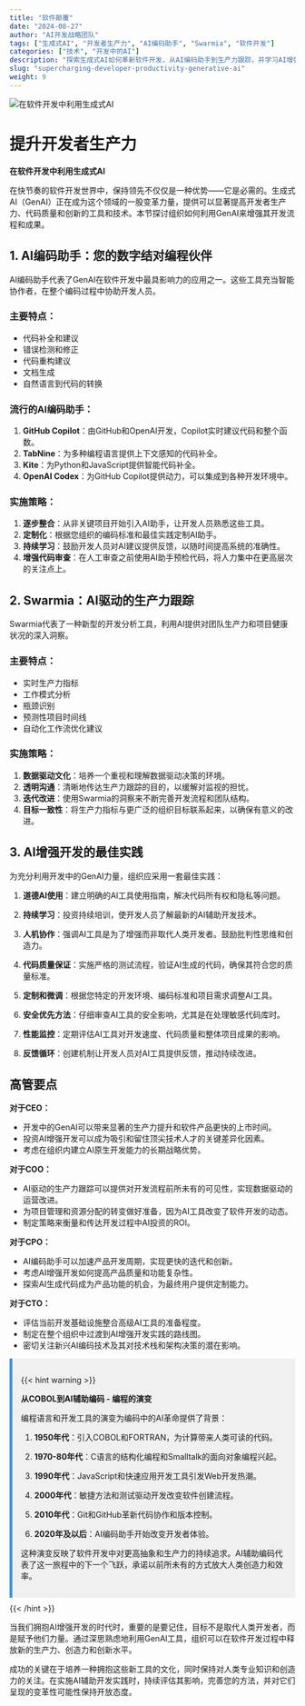 ```yaml
---
title: "软件颠覆"
date: "2024-08-27"
author: "AI开发战略团队"
tags: ["生成式AI", "开发者生产力", "AI编码助手", "Swarmia", "软件开发"]
categories: ["技术", "开发中的AI"]
description: "探索生成式AI如何革新软件开发，从AI编码助手到生产力跟踪，并学习AI增强开发的最佳实践。"
slug: "supercharging-developer-productivity-generative-ai"
weight: 9
---
```


![在软件开发中利用生成式AI](/9.png)

# 提升开发者生产力
**在软件开发中利用生成式AI**

在快节奏的软件开发世界中，保持领先不仅仅是一种优势——它是必需的。生成式AI（GenAI）正在成为这个领域的一股变革力量，提供可以显著提高开发者生产力、代码质量和创新的工具和技术。本节探讨组织如何利用GenAI来增强其开发流程和成果。

## 1. AI编码助手：您的数字结对编程伙伴

AI编码助手代表了GenAI在软件开发中最具影响力的应用之一。这些工具充当智能协作者，在整个编码过程中协助开发人员。

### 主要特点：
- 代码补全和建议
- 错误检测和修正
- 代码重构建议
- 文档生成
- 自然语言到代码的转换

### 流行的AI编码助手：
1. **GitHub Copilot**：由GitHub和OpenAI开发，Copilot实时建议代码和整个函数。
2. **TabNine**：为多种编程语言提供上下文感知的代码补全。
3. **Kite**：为Python和JavaScript提供智能代码补全。
4. **OpenAI Codex**：为GitHub Copilot提供动力，可以集成到各种开发环境中。

### 实施策略：
1. **逐步整合**：从非关键项目开始引入AI助手，让开发人员熟悉这些工具。
2. **定制化**：根据您组织的编码标准和最佳实践定制AI助手。
3. **持续学习**：鼓励开发人员对AI建议提供反馈，以随时间提高系统的准确性。
4. **增强代码审查**：在人工审查之前使用AI助手预检代码，将人力集中在更高层次的关注点上。

## 2. Swarmia：AI驱动的生产力跟踪

Swarmia代表了一种新型的开发分析工具，利用AI提供对团队生产力和项目健康状况的深入洞察。

### 主要特点：
- 实时生产力指标
- 工作模式分析
- 瓶颈识别
- 预测性项目时间线
- 自动化工作流优化建议

### 实施策略：
1. **数据驱动文化**：培养一个重视和理解数据驱动决策的环境。
2. **透明沟通**：清晰地传达生产力跟踪的目的，以缓解对监视的担忧。
3. **迭代改进**：使用Swarmia的洞察来不断完善开发流程和团队结构。
4. **目标一致性**：将生产力指标与更广泛的组织目标联系起来，以确保有意义的改进。

## 3. AI增强开发的最佳实践

为充分利用开发中的GenAI力量，组织应采用一套最佳实践：

1. **道德AI使用**：建立明确的AI工具使用指南，解决代码所有权和隐私等问题。

2. **持续学习**：投资持续培训，使开发人员了解最新的AI辅助开发技术。

3. **人机协作**：强调AI工具是为了增强而非取代人类开发者。鼓励批判性思维和创造力。

4. **代码质量保证**：实施严格的测试流程，验证AI生成的代码，确保其符合您的质量标准。

5. **定制和微调**：根据您特定的开发环境、编码标准和项目需求调整AI工具。

6. **安全优先方法**：仔细审查AI工具的安全影响，尤其是在处理敏感代码库时。

7. **性能监控**：定期评估AI工具对开发速度、代码质量和整体项目成果的影响。

8. **反馈循环**：创建机制让开发人员对AI工具提供反馈，推动持续改进。

## 高管要点

**对于CEO：**
- 开发中的GenAI可以带来显著的生产力提升和软件产品更快的上市时间。
- 投资AI增强开发可以成为吸引和留住顶尖技术人才的关键差异化因素。
- 考虑在组织内建立AI原生开发能力的长期战略优势。

**对于COO：**
- AI驱动的生产力跟踪可以提供对开发流程前所未有的可见性，实现数据驱动的运营改进。
- 为项目管理和资源分配的转变做好准备，因为AI工具改变了软件开发的动态。
- 制定策略来衡量和传达开发过程中AI投资的ROI。

**对于CPO：**
- AI编码助手可以加速产品开发周期，实现更快的迭代和创新。
- 考虑AI增强开发如何提高产品质量和功能复杂性。
- 探索AI生成代码成为产品功能的机会，为最终用户提供定制能力。

**对于CTO：**
- 评估当前开发基础设施整合高级AI工具的准备程度。
- 制定在整个组织中过渡到AI增强开发实践的路线图。
- 密切关注新兴AI编码技术及其对技术栈和架构决策的潜在影响。

<div style="background-color: #f0f0f0; padding: 15px; margin: 10px 0; border-left: 5px solid #3498db;">

{{< hint warning >}}

**从COBOL到AI辅助编码 - 编程的演变**

编程语言和开发工具的演变为编码中的AI革命提供了背景：

1. **1950年代**：引入COBOL和FORTRAN，为计算带来人类可读的代码。

2. **1970-80年代**：C语言的结构化编程和Smalltalk的面向对象编程兴起。

3. **1990年代**：JavaScript和快速应用开发工具引发Web开发热潮。

4. **2000年代**：敏捷方法和测试驱动开发改变软件创建流程。

5. **2010年代**：Git和GitHub革新代码协作和版本控制。

6. **2020年及以后**：AI编码助手开始改变开发者体验。

这种演变反映了软件开发中对更高抽象和生产力的持续追求。AI辅助编码代表了这一旅程中的下一个飞跃，承诺以前所未有的方式放大人类创造力和效率。

</div>
{{< /hint >}}

当我们拥抱AI增强开发的时代时，重要的是要记住，目标不是取代人类开发者，而是赋予他们力量。通过深思熟虑地利用GenAI工具，组织可以在软件开发过程中释放新的生产力、创造力和创新水平。

成功的关键在于培养一种拥抱这些新工具的文化，同时保持对人类专业知识和创造力的关注。在实施AI辅助开发实践时，持续评估其影响，完善您的方法，并对它们呈现的变革性可能性保持开放态度。